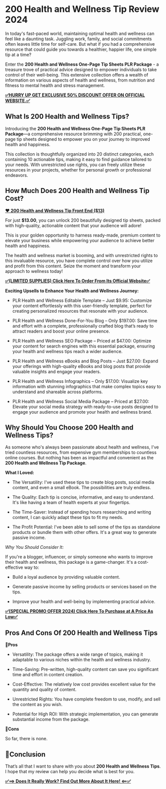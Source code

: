 <div data-breakout="normal">
<h1 id="viewer-by2cn110" class="_9Dsuo NfA7j HZbzS QMtOy" dir="auto"><span class="KfHkb"><strong>200 Health and Wellness Tip Review 2024</strong></span></h1>
</div>
<div data-breakout="normal">
<p id="viewer-w3cxy512" class="Is4xI aaZkV rIsue QMtOy" dir="auto"><span class="vsfWl">In today's fast-paced world, maintaining optimal health and wellness can feel like a daunting task. Juggling work, family, and social commitments often leaves little time for self-care. But what if you had a comprehensive resource that could guide you towards a healthier, happier life, one simple tip at a time?</span></p>

</div>
<div data-breakout="normal">
<p id="viewer-lvihz699" class="Is4xI aaZkV rIsue QMtOy" dir="auto"><span class="vsfWl">Enter the <strong>200 Health and Wellness One-Page Tip Sheets PLR Package</strong> - a treasure trove of practical advice designed to empower individuals to take control of their well-being. This extensive collection offers a wealth of information on various aspects of health and wellness, from nutrition and fitness to mental health and stress management.</span></p>
<p dir="auto"><a href="https://warriorplus.com/o2/a/cr9n123/0"><strong>✅HURRY UP GET EXCLUSIVE 50% DISCOUNT OFFER ON OFFICIAL WEBSITE.✅</strong></a></p>

</div>
<div data-breakout="normal">
<h2 id="viewer-pt8b9114" class="_6Aw8R NfA7j rIsue QMtOy" dir="auto"><span class="KfHkb"><strong>What Is 200 Health and Wellness Tips?</strong></span></h2>
</div>
<div data-breakout="normal">
<p id="viewer-xhuns954" class="Is4xI aaZkV rIsue QMtOy" dir="auto"><span class="vsfWl">Introducing the <strong>200 Health and Wellness One-Page Tip Sheets PLR Package</strong>—a comprehensive resource brimming with 200 practical, one-page tip sheets designed to empower you on your journey to improved health and happiness.</span></p>

</div>
<div data-breakout="normal">
<p id="viewer-dg3b318463" class="Is4xI aaZkV rIsue QMtOy" dir="auto"><span class="vsfWl">This collection is thoughtfully organized into 20 distinct categories, each containing 10 actionable tips, making it easy to find guidance tailored to your needs. With unrestricted use rights, you can freely utilize these resources in your projects, whether for personal growth or professional endeavors.</span></p>

</div>
<div data-breakout="normal">
<div id="viewer-4luvw13748" class="Is4xI aaZkV rIsue QMtOy" dir="auto">
<div data-breakout="normal">
<h2 id="viewer-j84va130" class="_6Aw8R NfA7j rIsue QMtOy" dir="auto"><span class="KfHkb"><strong>How Much Does 200 Health and Wellness Tip Cost?</strong></span></h2>
</div>
<div data-breakout="normal">
<p id="viewer-8xtqa134" class="Is4xI aaZkV rIsue QMtOy" dir="auto"><a href="https://warriorplus.com/o2/a/cr9n123/0"><span class="vsfWl"><strong>❤️ 200 Health and Wellness Tip Front End ($13)</strong></span></a></p>

</div>
<div data-breakout="normal">
<p id="viewer-8jo8f4041" class="Is4xI aaZkV rIsue QMtOy" dir="auto"><span class="vsfWl">For just <strong>$13.00</strong>, you can unlock 200 beautifully designed tip sheets, packed with high-quality, actionable content that your audience will adore!</span></p>

</div>
<div data-breakout="normal">
<p id="viewer-d51ji4094" class="Is4xI aaZkV rIsue QMtOy" dir="auto"><span class="vsfWl">This is your golden opportunity to harness ready-made, premium content to elevate your business while empowering your audience to achieve better health and happiness.</span></p>

</div>
<div data-breakout="normal">
<p id="viewer-tyjrr4097" class="Is4xI aaZkV rIsue QMtOy" dir="auto"><span class="vsfWl">The health and wellness market is booming, and with unrestricted rights to this invaluable resource, you have complete control over how you utilize and profit from this content. Seize the moment and transform your approach to wellness today!</span></p>
<p dir="auto"><a href="https://warriorplus.com/o2/a/cr9n123/0"><strong>✅(LIMITED SUPPLIES) Click Here To Order From Its Official Website✅</strong></a></p>

</div>
<div data-breakout="normal">
<p id="viewer-ymt8v4356" class="Is4xI aaZkV rIsue QMtOy" dir="auto"><span class="vsfWl"><strong>Exciting Upsells to Enhance Your Health and Wellness Journey:</strong></span></p>

</div>
<div data-breakout="normal">
<ul class="QOI7n rIsue">
 	<li class="B229E" dir="auto" aria-level="1">
<p id="viewer-gc7hu5123" class="Is4xI aaZkV rIsue QMtOy" dir=""><span class="vsfWl">PLR Health and Wellness Editable Template – Just $9.95: Customize your content effortlessly with this user-friendly template, perfect for creating personalized resources that resonate with your audience.</span></p>
</li>
</ul>
</div>
<div data-breakout="normal">
<ul class="QOI7n rIsue">
 	<li class="B229E" dir="auto" aria-level="1">
<p id="viewer-026ko5129" class="Is4xI aaZkV rIsue QMtOy" dir=""><span class="vsfWl">PLR Health and Wellness Done-For-You Blog – Only $197.00: Save time and effort with a complete, professionally crafted blog that’s ready to attract readers and boost your online presence.</span></p>
</li>
</ul>
</div>
<div data-breakout="normal">
<ul class="QOI7n rIsue">
 	<li class="B229E" dir="auto" aria-level="1">
<p id="viewer-bjznz5135" class="Is4xI aaZkV rIsue QMtOy" dir=""><span class="vsfWl">PLR Health and Wellness SEO Package – Priced at $47.00: Optimize your content for search engines with this essential package, ensuring your health and wellness tips reach a wider audience.</span></p>
</li>
</ul>
</div>
<div data-breakout="normal">
<ul class="QOI7n rIsue">
 	<li class="B229E" dir="auto" aria-level="1">
<p id="viewer-42ax45141" class="Is4xI aaZkV rIsue QMtOy" dir=""><span class="vsfWl">PLR Health and Wellness eBooks and Blog Posts – Just $27.00: Expand your offerings with high-quality eBooks and blog posts that provide valuable insights and engage your readers.</span></p>
</li>
</ul>
</div>
<div data-breakout="normal">
<ul class="QOI7n rIsue">
 	<li class="B229E" dir="auto" aria-level="1">
<p id="viewer-fpmud5147" class="Is4xI aaZkV rIsue QMtOy" dir=""><span class="vsfWl">PLR Health and Wellness Infographics – Only $17.00: Visualize key information with stunning infographics that make complex topics easy to understand and shareable across platforms.</span></p>
</li>
</ul>
</div>
<div data-breakout="normal">
<ul class="QOI7n rIsue">
 	<li class="B229E" dir="auto" aria-level="1">
<p id="viewer-z21wg5153" class="Is4xI aaZkV rIsue QMtOy" dir=""><span class="vsfWl">PLR Health and Wellness Social Media Package – Priced at $27.00: Elevate your social media strategy with ready-to-use posts designed to engage your audience and promote your health and wellness brand.</span></p>
</li>
</ul>
</div>
<div data-breakout="normal">
<h2 id="viewer-xq5fz138" class="_6Aw8R NfA7j rIsue QMtOy" dir="auto"><span class="KfHkb"><strong>Why Should You Choose 200 Health and Wellness Tips?</strong></span></h2>
</div>
<div data-breakout="normal">
<p id="viewer-svaow142" class="Is4xI aaZkV rIsue QMtOy" dir="auto"><span class="vsfWl">As someone who's always been passionate about health and wellness, I've tried countless resources, from expensive gym memberships to countless online courses. But nothing has been as impactful and convenient as the<strong> 200 Health and Wellness Tip Package</strong>.</span></p>

</div>
<div data-breakout="normal">
<p id="viewer-hjuj38478" class="Is4xI aaZkV rIsue QMtOy" dir="auto"><span class="vsfWl"><strong>What I Loved:</strong></span></p>

</div>
<div data-breakout="normal">
<ul class="QOI7n rIsue">
 	<li class="B229E" dir="auto" aria-level="1">
<p id="viewer-3218q8482" class="Is4xI aaZkV rIsue QMtOy" dir=""><span class="vsfWl">The Versatility: I've used these tips to create blog posts, social media content, and even a small eBook. The possibilities are truly endless.</span></p>
</li>
 	<li class="B229E" dir="auto" aria-level="1">
<p id="viewer-qh8jh8486" class="Is4xI aaZkV rIsue QMtOy" dir=""><span class="vsfWl">The Quality: Each tip is concise, informative, and easy to understand. It's like having a team of health experts at your fingertips.</span></p>
</li>
 	<li class="B229E" dir="auto" aria-level="1">
<p id="viewer-hby2y8490" class="Is4xI aaZkV rIsue QMtOy" dir=""><span class="vsfWl">The Time-Saver: Instead of spending hours researching and writing content, I can quickly adapt these tips to fit my needs.</span></p>
</li>
 	<li class="B229E" dir="auto" aria-level="1">
<p id="viewer-j5m6h8494" class="Is4xI aaZkV rIsue QMtOy" dir=""><span class="vsfWl">The Profit Potential: I've been able to sell some of the tips as standalone products or bundle them with other offers. It's a great way to generate passive income.</span></p>
</li>
</ul>
</div>
<div data-breakout="normal">
<p id="viewer-vp9br9303" class="Is4xI aaZkV rIsue QMtOy" dir="auto"><span class="vsfWl"><em>Why You Should Consider It:</em></span></p>

</div>
<div data-breakout="normal">
<p id="viewer-o9anu8499" class="Is4xI aaZkV rIsue QMtOy" dir="auto"><span class="vsfWl">If you're a blogger, influencer, or simply someone who wants to improve their health and wellness, this package is a game-changer. It's a cost-effective way to:</span></p>

</div>
<div data-breakout="normal">
<ul class="QOI7n rIsue">
 	<li class="B229E" dir="auto" aria-level="1">
<p id="viewer-x49r08503" class="Is4xI aaZkV rIsue QMtOy" dir=""><span class="vsfWl">Build a loyal audience by providing valuable content.</span></p>
</li>
 	<li class="B229E" dir="auto" aria-level="1">
<p id="viewer-d90g48507" class="Is4xI aaZkV rIsue QMtOy" dir=""><span class="vsfWl">Generate passive income by selling products or services based on the tips.</span></p>
</li>
 	<li class="B229E" dir="auto" aria-level="1">
<p id="viewer-2v5js8511" class="Is4xI aaZkV rIsue QMtOy" dir=""><span class="vsfWl">Improve your health and well-being by implementing practical advice.</span></p>
</li>
</ul>
<a href="https://warriorplus.com/o2/a/cr9n123/0"><strong>✅(SPECIAL PROMO OFFER 2024) Click Here To Purchase at A Price As Low✅</strong></a>

</div>
<div data-breakout="normal">
<h2 id="viewer-e16pv146" class="_6Aw8R NfA7j rIsue QMtOy" dir="auto"><span class="KfHkb"><strong>Pros And Cons Of 200 Health and Wellness Tips</strong></span></h2>
</div>
<div data-breakout="normal">
<p id="viewer-q03vp150" class="Is4xI aaZkV rIsue QMtOy" dir="auto"><span class="vsfWl"><strong>🤩Pros</strong></span></p>

</div>
<div data-breakout="normal">
<ul class="QOI7n rIsue">
 	<li class="B229E" dir="auto" aria-level="1">
<p id="viewer-b3dvo7211" class="Is4xI aaZkV rIsue QMtOy" dir=""><span class="vsfWl">Versatility: The package offers a wide range of topics, making it adaptable to various niches within the health and wellness industry.</span></p>
</li>
 	<li class="B229E" dir="auto" aria-level="1">
<p id="viewer-9yegc7215" class="Is4xI aaZkV rIsue QMtOy" dir=""><span class="vsfWl">Time-Saving: Pre-written, high-quality content can save you significant time and effort in content creation.</span></p>
</li>
 	<li class="B229E" dir="auto" aria-level="1">
<p id="viewer-fqkbj7219" class="Is4xI aaZkV rIsue QMtOy" dir=""><span class="vsfWl">Cost-Effective: The relatively low cost provides excellent value for the quantity and quality of content.</span></p>
</li>
 	<li class="B229E" dir="auto" aria-level="1">
<p id="viewer-2azts7223" class="Is4xI aaZkV rIsue QMtOy" dir=""><span class="vsfWl">Unrestricted Rights: You have complete freedom to use, modify, and sell the content as you wish.</span></p>
</li>
 	<li class="B229E" dir="auto" aria-level="1">
<p id="viewer-qw00r7227" class="Is4xI aaZkV rIsue QMtOy" dir=""><span class="vsfWl">Potential for High ROI: With strategic implementation, you can generate substantial income from the package.</span></p>
</li>
</ul>
</div>
<div data-breakout="normal">
<p id="viewer-aaz9g154" class="Is4xI aaZkV rIsue QMtOy" dir="auto"><span class="vsfWl"><strong>🥺Cons</strong></span></p>

</div>
<div data-breakout="normal">
<p id="viewer-csa6l158" class="Is4xI aaZkV rIsue QMtOy" dir="auto"><span class="vsfWl">So far, there is none.</span></p>

</div>
<div data-breakout="normal">
<h2 id="viewer-psilx162" class="_6Aw8R NfA7j rIsue QMtOy" dir="auto"><span class="KfHkb"><strong>🔴Conclusion</strong></span></h2>
</div>
<div data-breakout="normal">
<p id="viewer-96ykw166" class="Is4xI aaZkV rIsue QMtOy" dir="auto"><span class="vsfWl">That’s all that I want to share with you about <strong>200 Health and Wellness Tips</strong>. I hope that my review can help you decide what is best for you.</span></p>
<p dir="auto"><a href="https://warriorplus.com/o2/a/cr9n123/0"><strong>✅==&gt; Does It Really Work? Find Out More About It Here! &lt;==✅</strong></a></p>

</div>
</div>
</div>
